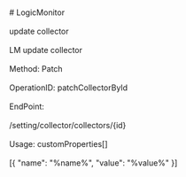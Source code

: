 <br>#     LogicMonitor</br>
<br>update collector</br>
<br>LM update collector</br>
<br>Method: Patch</br>
<br>OperationID: patchCollectorById</br>
<br>EndPoint:</br>
<br>/setting/collector/collectors/{id}</br>
<br>Usage: customProperties[]</br>
<br>[{
  "name": "%name%",
  "value": "%value%"
}]</br>
